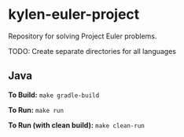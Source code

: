 # kylen-euler-project
Repository for solving Project Euler problems.

TODO: Create separate directories for all languages

## Java
**To Build:** `make gradle-build`

**To Run:** `make run`

**To Run (with clean build):** `make clean-run`
